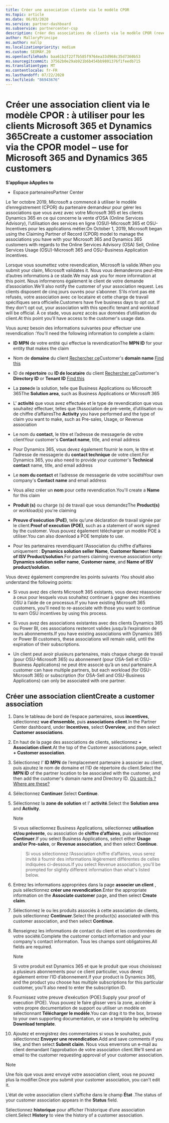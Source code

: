 ```yaml
---
title: Créer une association cliente via le modèle CPOR
ms.topic: article
ms.date: 06/03/2020
ms.service: partner-dashboard
ms.subservice: partnercenter-csp
description: Créer des associations de clients via le modèle CPOR (revendication du partenaire de l’enregistrement). Permet de gérer les ventes, l’utilisation & les Incentives pour les clients Microsoft 365 et Dynamics 365.
author: MalloryPrincipe
ms.author: mallp
ms.localizationpriority: medium
ms.custom: SEOMAY.20
ms.openlocfilehash: baa61b2f22f7b585f9764ea33d968c35d7360b53
ms.sourcegitcommit: 37562b0e29ab921b6b454bb9801376f1feedb715
ms.translationtype: MT
ms.contentlocale: fr-FR
ms.lasthandoff: 07/22/2020
ms.locfileid: "86943676"
---
```

# <a name="create-a-customer-association-via-the-cpor-model--use-for-microsoft-365-and-dynamics-365-customers"></a><span data-ttu-id="2185c-104">Créer une association client via le modèle CPOR : à utiliser pour les clients Microsoft 365 et Dynamics 365</span><span class="sxs-lookup"><span data-stu-id="2185c-104">Create a customer association via the CPOR model – use for Microsoft 365 and Dynamics 365 customers</span></span>

<span data-ttu-id="2185c-105">**S’applique à**</span><span class="sxs-lookup"><span data-stu-id="2185c-105">**Applies to**</span></span>

- <span data-ttu-id="2185c-106">Espace partenaires</span><span class="sxs-lookup"><span data-stu-id="2185c-106">Partner Center</span></span>

<span data-ttu-id="2185c-107">Le 1er octobre 2019, Microsoft a commencé à utiliser le modèle d’enregistrement (CPOR) du partenaire demandeur pour gérer les associations que vous avez avec votre Microsoft 365 et les clients Dynamics 365 en ce qui concerne la vente d’OSA (Online Services Advisory), l’utilisation des services en ligne (OSU)-Microsoft 365 et OSU-Incentives pour les applications métier.</span><span class="sxs-lookup"><span data-stu-id="2185c-107">On October 1, 2019, Microsoft began using the Claiming Partner of Record (CPOR) model to manage the associations you have with your Microsoft 365 and Dynamics 365 customers with regards to the Online Services Advisory (OSA) Sell, Online Services Usage (OSU)-Microsoft 365 and OSU-Business Application incentives.</span></span>

<span data-ttu-id="2185c-108">Lorsque vous soumettez votre revendication, Microsoft la valide.</span><span class="sxs-lookup"><span data-stu-id="2185c-108">When you submit your claim, Microsoft validates it.</span></span> <span data-ttu-id="2185c-109">Nous vous demanderons peut-être d’autres informations à ce stade.</span><span class="sxs-lookup"><span data-stu-id="2185c-109">We may ask you for more information at this point.</span></span> <span data-ttu-id="2185c-110">Nous informerons également le client de votre demande d’association.</span><span class="sxs-lookup"><span data-stu-id="2185c-110">We'll also notify the customer of your association request.</span></span> <span data-ttu-id="2185c-111">Les clients disposent de cinq jours ouvrés pour s’abonner. S’ils n’ont pas été refusés, votre association avec ce locataire et cette charge de travail spécifiques sera officielle.</span><span class="sxs-lookup"><span data-stu-id="2185c-111">Customers have five business days to opt out. If they don't opt out, your association with this specific tenant and workload will be official.</span></span> <span data-ttu-id="2185c-112">À ce stade, vous aurez accès aux données d’utilisation du client.</span><span class="sxs-lookup"><span data-stu-id="2185c-112">At this point you'll have access to the customer's usage data.</span></span> 

<span data-ttu-id="2185c-113">Vous aurez besoin des informations suivantes pour effectuer une revendication :</span><span class="sxs-lookup"><span data-stu-id="2185c-113">You'll need the following information to complete a claim:</span></span>

- <span data-ttu-id="2185c-114">**ID MPN** de votre entité qui effectue la revendication</span><span class="sxs-lookup"><span data-stu-id="2185c-114">The **MPN ID** for your entity that makes the claim</span></span>

- <span data-ttu-id="2185c-115">Nom de **domaine** du client [Rechercher ce](find-customer-domain-name.md)</span><span class="sxs-lookup"><span data-stu-id="2185c-115">Customer's **domain name** [Find this](find-customer-domain-name.md)</span></span>

- <span data-ttu-id="2185c-116">ID de **répertoire** ou **ID de locataire** du client [Rechercher ce](find-customer-domain-name.md)</span><span class="sxs-lookup"><span data-stu-id="2185c-116">Customer's **Directory ID** or **Tenant ID** [Find this](find-customer-domain-name.md)</span></span>

- <span data-ttu-id="2185c-117">La **zone**de la solution, telle que Business Applications ou Microsoft 365</span><span class="sxs-lookup"><span data-stu-id="2185c-117">The **Solution area**, such as Business Applications or Microsoft 365</span></span>

- <span data-ttu-id="2185c-118">L' **activité** que vous avez effectuée et le type de revendication que vous souhaitez effectuer, telles que l’Association de pré-vente, d’utilisation ou de chiffre d’affaires</span><span class="sxs-lookup"><span data-stu-id="2185c-118">The **Activity** you have performed and the type of claim you want to make, such as Pre-sales, Usage, or Revenue association</span></span>

- <span data-ttu-id="2185c-119">Le nom du **contact**, le titre et l’adresse de messagerie de votre client</span><span class="sxs-lookup"><span data-stu-id="2185c-119">Your customer's **Contact name**, title, and email address</span></span>

- <span data-ttu-id="2185c-120">Pour Dynamics 365, vous devez également fournir le nom, le titre et l’adresse de messagerie du **contact technique** de votre client.</span><span class="sxs-lookup"><span data-stu-id="2185c-120">For Dynamics 365, you also need to provide your customer's **Technical contact** name, title, and email address</span></span>

- <span data-ttu-id="2185c-121">Le **nom du contact** et l’adresse de messagerie de votre société</span><span class="sxs-lookup"><span data-stu-id="2185c-121">Your own company's **Contact name** and email address</span></span>

- <span data-ttu-id="2185c-122">Vous allez créer un **nom** pour cette revendication.</span><span class="sxs-lookup"><span data-stu-id="2185c-122">You'll create a **Name** for this claim</span></span>

- <span data-ttu-id="2185c-123">**Produit (s)** ou charge (s) de travail que vous demandez</span><span class="sxs-lookup"><span data-stu-id="2185c-123">The **Product(s)** or workload(s) you're claiming</span></span>

- <span data-ttu-id="2185c-124">**Preuve d’exécution (PoE)**, telle qu’une déclaration de travail signée par le client.</span><span class="sxs-lookup"><span data-stu-id="2185c-124">**Proof of execution (POE)**, such as a statement of work signed by the customer.</span></span> <span data-ttu-id="2185c-125">Vous pouvez également télécharger un modèle POE à utiliser.</span><span class="sxs-lookup"><span data-stu-id="2185c-125">You can also download a POE template to use.</span></span>

- <span data-ttu-id="2185c-126">Pour les partenaires revendiquant l’Association du chiffre d’affaires uniquement : **Dynamics solution seller Name**, **Customer Name**et **Name of ISV Product/solution**.</span><span class="sxs-lookup"><span data-stu-id="2185c-126">For partners claiming revenue association only: **Dynamics solution seller name**, **Customer name**, and **Name of ISV product/solution**.</span></span> 

<span data-ttu-id="2185c-127">Vous devez également comprendre les points suivants :</span><span class="sxs-lookup"><span data-stu-id="2185c-127">You should also understand the following points:</span></span>

- <span data-ttu-id="2185c-128">Si vous avez des clients Microsoft 365 existants, vous devez réassocier à ceux pour lesquels vous souhaitez continuer à gagner des incentives OSU à l’aide de ce processus.</span><span class="sxs-lookup"><span data-stu-id="2185c-128">If you have existing Microsoft 365 customers, you'll need to re-associate with those you want to continue to earn OSU incentives by using this process.</span></span>

- <span data-ttu-id="2185c-129">Si vous avez des associations existantes avec des clients Dynamics 365 ou Power BI, ces associations resteront valides jusqu’à l’expiration de leurs abonnements.</span><span class="sxs-lookup"><span data-stu-id="2185c-129">If you have existing associations with Dynamics 365 or Power BI customers, these associations will remain valid, until the expiration of their subscriptions.</span></span>

- <span data-ttu-id="2185c-130">Un client peut avoir plusieurs partenaires, mais chaque charge de travail (pour OSU-Microsoft 365) ou abonnement (pour OSA-Sell et OSU-Business Applications) ne peut être associé qu’à un seul partenaire.</span><span class="sxs-lookup"><span data-stu-id="2185c-130">A customer can have multiple partners, but each workload (for OSU-Microsoft 365) or subscription (for OSA-Sell and OSU-Business Applications) can only be associated with one partner.</span></span>

## <a name="create-a-customer-association"></a><span data-ttu-id="2185c-131">Créer une association client</span><span class="sxs-lookup"><span data-stu-id="2185c-131">Create a customer association</span></span>

1. <span data-ttu-id="2185c-132">Dans le tableau de bord de l’espace partenaires, sous **incentives**, sélectionnez **vue d’ensemble**, puis **associations client**.</span><span class="sxs-lookup"><span data-stu-id="2185c-132">In the Partner Center dashboard, under **Incentives**, select **Overview**, and then select **Customer associations**.</span></span> 

2. <span data-ttu-id="2185c-133">En haut de la page des associations de clients, sélectionnez **+ Association client**.</span><span class="sxs-lookup"><span data-stu-id="2185c-133">At the top of the Customer associations page, select **+ Customer association**.</span></span>

3. <span data-ttu-id="2185c-134">Sélectionnez l' **ID MPN** de l’emplacement partenaire à associer au client, puis ajoutez le nom de domaine et l’ID de répertoire du client.</span><span class="sxs-lookup"><span data-stu-id="2185c-134">Select the **MPN ID** of the partner location to be associated with the customer, and then add the customer's domain name and Directory ID.</span></span> [<span data-ttu-id="2185c-135">Où sont-ils ?</span><span class="sxs-lookup"><span data-stu-id="2185c-135">Where are these?</span></span>](find-customer-domain-name.md)

4. <span data-ttu-id="2185c-136">Sélectionnez **Continuer**.</span><span class="sxs-lookup"><span data-stu-id="2185c-136">Select **Continue**.</span></span>

5. <span data-ttu-id="2185c-137">Sélectionnez la **zone de solution** et l' **activité**.</span><span class="sxs-lookup"><span data-stu-id="2185c-137">Select the **Solution area** and **Activity**.</span></span> 

   >[!Note]
   >
   ><span data-ttu-id="2185c-138">Si vous sélectionnez Business Applications, sélectionnez **utilisation et/ou prévente**, ou association de **chiffre d’affaires**, puis sélectionnez **Continuer**.</span><span class="sxs-lookup"><span data-stu-id="2185c-138">If you select Business Applications, select either **Usage and/or Pre-sales**, or **Revenue association**, and then select **Continue**.</span></span> 

   ><span data-ttu-id="2185c-139">Si vous sélectionnez l’Association chiffre d’affaires, vous serez invité à fournir des informations légèrement différentes de celles indiquées ci-dessous.</span><span class="sxs-lookup"><span data-stu-id="2185c-139">If you select Revenue association, you'll be prompted for slightly different information than what's listed below.</span></span>

6. <span data-ttu-id="2185c-140">Entrez les informations appropriées dans la page **associer un client** , puis sélectionnez **créer une revendication**.</span><span class="sxs-lookup"><span data-stu-id="2185c-140">Enter the appropriate information on the **Associate customer** page, and then select **Create claim**.</span></span>

7. <span data-ttu-id="2185c-141">Sélectionnez le ou les produits associés à cette association de clients, puis sélectionnez **Continuer**.</span><span class="sxs-lookup"><span data-stu-id="2185c-141">Select the product(s) associated with this customer association, and then select **Continue**.</span></span>

8. <span data-ttu-id="2185c-142">Renseignez les informations de contact du client et les coordonnées de votre société.</span><span class="sxs-lookup"><span data-stu-id="2185c-142">Complete the customer contact information and your company's contact information.</span></span> <span data-ttu-id="2185c-143">Tous les champs sont obligatoires.</span><span class="sxs-lookup"><span data-stu-id="2185c-143">All fields are required.</span></span> 

   >[!NOTE]
   ><span data-ttu-id="2185c-144">Si votre produit est Dynamics 365 et que le produit que vous choisissez a plusieurs abonnements pour ce client particulier, vous devez également entrer l’ID d’abonnement.</span><span class="sxs-lookup"><span data-stu-id="2185c-144">If your product is Dynamics 365, and the product you choose has multiple subscriptions for this particular customer, you'll also need to enter the subscription ID.</span></span>

9. <span data-ttu-id="2185c-145">Fournissez votre preuve d’exécution (POE).</span><span class="sxs-lookup"><span data-stu-id="2185c-145">Supply your proof of execution (POE).</span></span> <span data-ttu-id="2185c-146">Vous pouvez le faire glisser vers la zone, accéder à votre propre documentation de support ou utiliser un modèle en sélectionnant **Télécharger le modèle**.</span><span class="sxs-lookup"><span data-stu-id="2185c-146">You can drag it to the box, browse to your own supporting documentation, or use a template by selecting **Download template**.</span></span> 

10. <span data-ttu-id="2185c-147">Ajoutez et enregistrez des commentaires si vous le souhaitez, puis sélectionnez **Envoyer une revendication**.</span><span class="sxs-lookup"><span data-stu-id="2185c-147">Add and save comments if you like, and then select **Submit claim**.</span></span> <span data-ttu-id="2185c-148">Nous vous enverrons un e-mail au client demandant l’approbation de votre association client.</span><span class="sxs-lookup"><span data-stu-id="2185c-148">We'll send an email to the customer requesting approval of your customer association.</span></span>

   >[!NOTE]
   ><span data-ttu-id="2185c-149">Une fois que vous avez envoyé votre association client, vous ne pouvez plus la modifier.</span><span class="sxs-lookup"><span data-stu-id="2185c-149">Once you submit your customer association, you can't edit it.</span></span>

<span data-ttu-id="2185c-150">L’état de votre association client s’affiche dans le champ **État** .</span><span class="sxs-lookup"><span data-stu-id="2185c-150">The status of your customer association appears in the **Status** field.</span></span>

<span data-ttu-id="2185c-151">Sélectionnez **historique** pour afficher l’historique d’une association client.</span><span class="sxs-lookup"><span data-stu-id="2185c-151">Select **History** to view the history of a customer association.</span></span>
